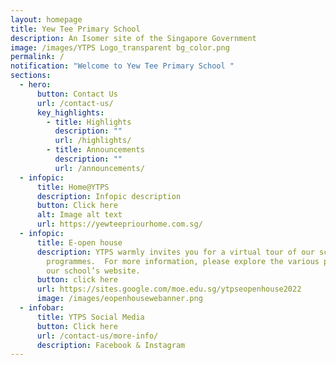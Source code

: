 ```yaml
---
layout: homepage
title: Yew Tee Primary School
description: An Isomer site of the Singapore Government
image: /images/YTPS Logo_transparent bg_color.png
permalink: /
notification: "Welcome to Yew Tee Primary School "
sections:
  - hero:
      button: Contact Us
      url: /contact-us/
      key_highlights:
        - title: Highlights
          description: ""
          url: /highlights/
        - title: Announcements
          description: ""
          url: /announcements/
  - infopic:
      title: Home@YTPS
      description: Infopic description
      button: Click here
      alt: Image alt text
      url: https://yewteepriourhome.com.sg/
  - infopic:
      title: E-open house
      description: YTPS warmly invites you for a virtual tour of our school and
        programmes.  For more information, please explore the various pages of
        our school’s website.
      button: click here
      url: https://sites.google.com/moe.edu.sg/ytpseopenhouse2022
      image: /images/eopenhousewebanner.png
  - infobar:
      title: YTPS Social Media
      button: Click here
      url: /contact-us/more-info/
      description: Facebook & Instagram
---
```

